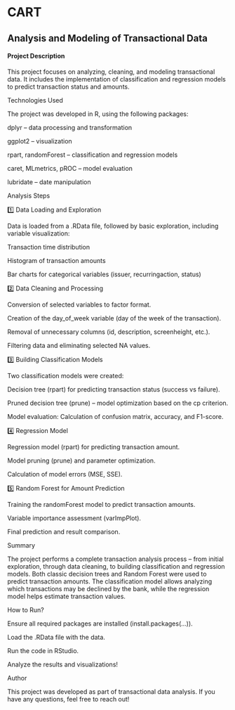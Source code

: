 # CART
## Analysis and Modeling of Transactional Data
#### Project Description
This project focuses on analyzing, cleaning, and modeling transactional data. It includes the implementation of classification and regression models to predict transaction status and amounts.

Technologies Used

The project was developed in R, using the following packages:

dplyr – data processing and transformation

ggplot2 – visualization

rpart, randomForest – classification and regression models

caret, MLmetrics, pROC – model evaluation

lubridate – date manipulation

Analysis Steps

1️⃣ Data Loading and Exploration

Data is loaded from a .RData file, followed by basic exploration, including variable visualization:

Transaction time distribution

Histogram of transaction amounts

Bar charts for categorical variables (issuer, recurringaction, status)

2️⃣ Data Cleaning and Processing

Conversion of selected variables to factor format.

Creation of the day_of_week variable (day of the week of the transaction).

Removal of unnecessary columns (id, description, screenheight, etc.).

Filtering data and eliminating selected NA values.

3️⃣ Building Classification Models

Two classification models were created:

Decision tree (rpart) for predicting transaction status (success vs failure).

Pruned decision tree (prune) – model optimization based on the cp criterion.

Model evaluation: Calculation of confusion matrix, accuracy, and F1-score.

4️⃣ Regression Model

Regression model (rpart) for predicting transaction amount.

Model pruning (prune) and parameter optimization.

Calculation of model errors (MSE, SSE).

5️⃣ Random Forest for Amount Prediction

Training the randomForest model to predict transaction amounts.

Variable importance assessment (varImpPlot).

Final prediction and result comparison.

Summary

The project performs a complete transaction analysis process – from initial exploration, through data cleaning, to building classification and regression models. Both classic decision trees and Random Forest were used to predict transaction amounts. The classification model allows analyzing which transactions may be declined by the bank, while the regression model helps estimate transaction values.

How to Run?

Ensure all required packages are installed (install.packages(...)).

Load the .RData file with the data.

Run the code in RStudio.

Analyze the results and visualizations!

Author

This project was developed as part of transactional data analysis. If you have any questions, feel free to reach out!


